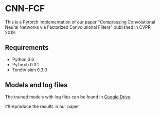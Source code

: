 # CNN-FCF
This is a Pytorch implementation of our paper "Compressing Convolutional Neural Networks via Factorized Convolutional Filters" published in CVPR 2019.

## Requirements
- Python 3.6
- PyTorch 0.3.1
- TorchVision 0.3.0

## Models and log files
The trained models with log files can be found in [Google Drive](https://drive.google.com/drive/folders/1VGqpOhAGe9YQcyZTGbzitsLuELjQdsXW).

##reproduce the results in our paper

